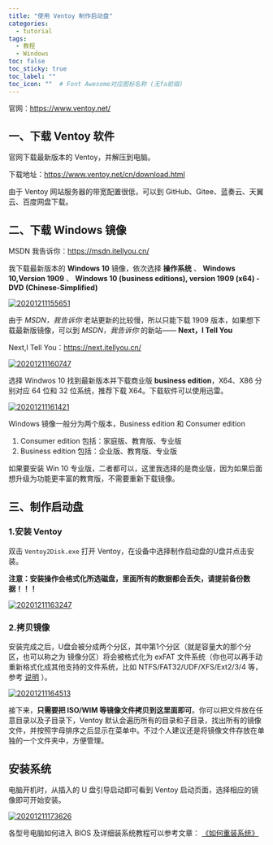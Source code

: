 ```yaml
---
title: "使用 Ventoy 制作启动盘"
categories:
  - tutorial
tags:
  - 教程
  - Windows
toc: false
toc_sticky: true
toc_label: ""
toc_icon: ""  # Font Awesome对应图标名称 (无fa前缀)	
---
```


官网：<https://www.ventoy.net/>

## 一、下载 Ventoy 软件

官网下载最新版本的 Ventoy，并解压到电脑。

下载地址：<https://www.ventoy.net/cn/download.html>

由于 Ventoy 网站服务器的带宽配置很低，可以到 GitHub、Gitee、蓝奏云、天翼云、百度网盘下载。

## 二、下载 Windows 镜像

MSDN 我告诉你：<https://msdn.itellyou.cn/>

我下载最新版本的 **Windows 10** 镜像，依次选择 **操作系统** 、 **Windows 10,Version 1909** 、 **Windows 10 (business editions), version 1909 (x64) - DVD (Chinese-Simplified)**

[![20201211155651](https://cdn.jsdelivr.net/gh/sunete/imghost/img20201211155651.png)](https://cdn.jsdelivr.net/gh/sunete/imghost/img20201211155651.png)

由于 _MSDN，我告诉你_ 老站更新的比较慢，所以只能下载 1909 版本，如果想下载最新版镜像，可以到 _MSDN，我告诉你_ 的新站—— **Next，I Tell You**

Next,I Tell You：<https://next.itellyou.cn/>

[![20201211160747](https://cdn.jsdelivr.net/gh/sunete/imghost/img20201211160747.png)](https://cdn.jsdelivr.net/gh/sunete/imghost/img20201211160747.png)

选择 Windwos 10 找到最新版本并下载商业版 **business edition**，X64、X86 分别对应 64 位和 32 位系统，推荐下载 X64。下载软件可以使用迅雷。

[![20201211161421](https://cdn.jsdelivr.net/gh/sunete/imghost/img20201211161421.png)](https://cdn.jsdelivr.net/gh/sunete/imghost/img20201211161421.png)

Windows 镜像一般分为两个版本，Business edition 和 Consumer edition

1. Consumer edition 包括：家庭版、教育版、专业版
2. Business edition 包括：企业版、教育版、专业版

如果要安装 Win 10 专业版，二者都可以，这里我选择的是商业版，因为如果后面想升级为功能更丰富的教育版，不需要重新下载镜像。

## 三、制作启动盘

### 1.安装 Ventoy
双击 `Ventoy2Disk.exe` 打开 Ventoy，在设备中选择制作启动盘的U盘并点击安装。

**注意：安装操作会格式化所选磁盘，里面所有的数据都会丢失，请提前备份数据！！！**

[![20201211163247](https://cdn.jsdelivr.net/gh/sunete/imghost/img20201211163247.png)](https://cdn.jsdelivr.net/gh/sunete/imghost/img20201211163247.png)

### 2.拷贝镜像
安装完成之后，U盘会被分成两个分区，其中第1个分区（就是容量大的那个分区，也可以称之为 镜像分区）将会被格式化为 exFAT 文件系统（你也可以再手动重新格式化成其他支持的文件系统，比如 NTFS/FAT32/UDF/XFS/Ext2/3/4 等，参考 [说明][1] ）。

[![20201211164513](https://cdn.jsdelivr.net/gh/sunete/imghost/img20201211164513.png)](https://cdn.jsdelivr.net/gh/sunete/imghost/img20201211164513.png)


接下来，**只需要把 ISO/WIM 等镜像文件拷贝到这里面即可**。你可以把文件放在任意目录以及子目录下，Ventoy 默认会遍历所有的目录和子目录，找出所有的镜像文件，并按照字母排序之后显示在菜单中。不过个人建议还是将镜像文件存放在单独的一个文件夹中，方便管理。

## 安装系统
电脑开机时，从插入的 U 盘引导启动即可看到 Ventoy 启动页面，选择相应的镜像即可开始安装。

[![20201211173626](https://cdn.jsdelivr.net/gh/sunete/imghost/img20201211173626.png)](https://cdn.jsdelivr.net/gh/sunete/imghost/img20201211173626.png)

各型号电脑如何进入 BIOS 及详细装系统教程可以参考文章： [《如何重装系统》][2]


[1]: https://www.ventoy.net/cn/doc_disk_layout.html
[2]: https://sunete.github.io/tutorial/how-to-reinstall-windows-on-a-pc/#进入-bios